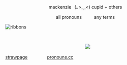 <p align="center">
 mackenzie⠀(｡>﹏<) cupid + others
 </p>

  <p align="center">
all pronouns ⠀⠀⠀ any terms
  </p>
  
   ![ribbons](https://komarev.com/ghpvc/?username=cupidtear&color=ff91a7&style=plastic&label=ribbons+collected)
 
⠀⠀⠀<p align="center">
⠀
![](https://i.pinimg.com/564x/eb/63/c6/eb63c688d7066b27fb768dfa41bd1ea9.jpg) 
<p/> 


[strawpage](https://nyankoushi.straw.page/)⠀⠀⠀⠀⠀⠀[pronouns.cc](https://pronouns.cc/@cupidtear)

